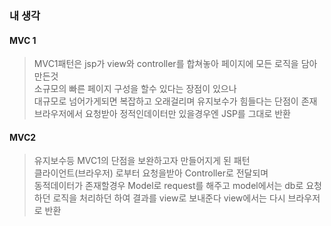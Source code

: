 ### 내 생각
#### MVC 1
> MVC1패턴은 jsp가 view와 controller를 합쳐놓아 페이지에 모든 로직을 담아 만든것  
> 소규모의 빠른 페이지 구성을 할수 있다는 장점이 있으나  
> 대규모로 넘어가게되면 복잡하고 오래걸리며 유지보수가 힘들다는 단점이 존재  
> 브라우저에서 요청받아 정적인데이터만 있을경우엔 JSP를 그대로 반환  

#### MVC2
> 유지보수등 MVC1의 단점을 보완하고자 만들어지게 된 패턴  
> 클라이언트(브라우저) 로부터 요청을받아 Controller로 전달되며  
> 동적데이터가 존재할경우 Model로 request를 해주고 model에서는 db로 요청하던 로직을 처리하던 하여 결과를 view로 보내준다 view에서는 다시 브라우저로 반환  

